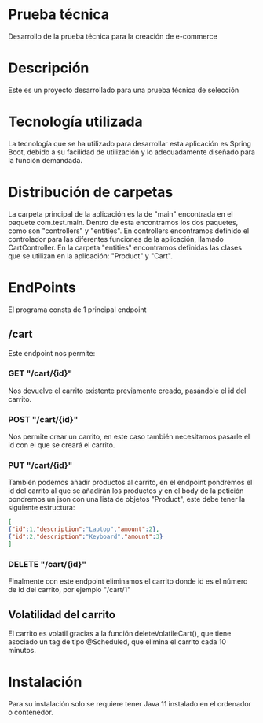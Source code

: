 # Prueba técnica
Desarrollo de la prueba técnica para la creación de e-commerce

# Descripción
Este es un proyecto desarrollado para una prueba técnica de selección

# Tecnología utilizada
La tecnología que se ha utilizado para desarrollar esta aplicación es Spring Boot, debido a su facilidad de utilización y lo adecuadamente diseñado para la función demandada.

# Distribución de carpetas
La carpeta principal de la aplicación es la de "main" encontrada en el paquete com.test.main. Dentro de esta encontramos los dos paquetes, como son "controllers" y "entities".
En controllers encontramos definido el controlador para las diferentes funciones de la aplicación, llamado CartController.
En la carpeta "entities" encontramos definidas las clases que se utilizan en la aplicación: "Product" y "Cart".

# EndPoints
El programa consta de 1 principal endpoint

## /cart
Este endpoint nos permite:

### GET "/cart/{id}"
Nos devuelve el carrito existente previamente creado, pasándole el id del carrito.

### POST "/cart/{id}"
Nos permite crear un carrito, en este caso también necesitamos pasarle el id con el que se creará el carrito.

### PUT "/cart/{id}"
También podemos añadir productos al carrito, en el endpoint pondremos el id del carrito al que se añadirán los productos y en el body de la petición pondremos un json con una lista de objetos "Product", este debe tener la siguiente estructura:
```json
[
{"id":1,"description":"Laptop","amount":2},
{"id":2,"description":"Keyboard","amount":3}
]
```

### DELETE "/cart/{id}"
Finalmente con este endpoint eliminamos el carrito donde id es el número de id del carrito, por ejemplo "/cart/1"

## Volatilidad del carrito
El carrito es volatil gracias a la función deleteVolatileCart(), que tiene asociado un tag de tipo @Scheduled, que elimina el carrito cada 10 minutos.

# Instalación
Para su instalación solo se requiere tener Java 11 instalado en el ordenador o contenedor.

